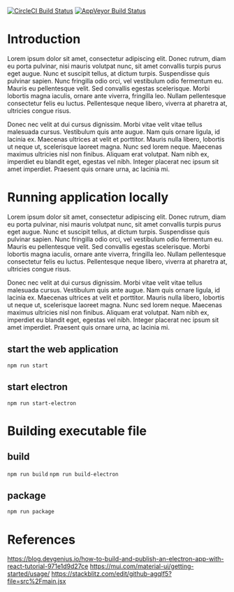 
[![CircleCI Build Status](https://circleci.com/gh/pandurx/password-manager.svg?style=shield)](https://circleci.com/gh/pandurx/password-manager)
[![AppVeyor Build Status](https://ci.appveyor.com/api/projects/status/github/pandurx/password-manager?branch=master&svg=true)](https://ci.appveyor.com/api/projects/status/github/pandurx/password-manager)

# Introduction
Lorem ipsum dolor sit amet, consectetur adipiscing elit. Donec rutrum, diam eu porta pulvinar, nisi mauris volutpat nunc, sit amet convallis turpis purus eget augue. Nunc et suscipit tellus, at dictum turpis. Suspendisse quis pulvinar sapien. Nunc fringilla odio orci, vel vestibulum odio fermentum eu. Mauris eu pellentesque velit. Sed convallis egestas scelerisque. Morbi lobortis magna iaculis, ornare ante viverra, fringilla leo. Nullam pellentesque consectetur felis eu luctus. Pellentesque neque libero, viverra at pharetra at, ultricies congue risus.

Donec nec velit at dui cursus dignissim. Morbi vitae velit vitae tellus malesuada cursus. Vestibulum quis ante augue. Nam quis ornare ligula, id lacinia ex. Maecenas ultrices at velit et porttitor. Mauris nulla libero, lobortis ut neque ut, scelerisque laoreet magna. Nunc sed lorem neque. Maecenas maximus ultricies nisl non finibus. Aliquam erat volutpat. Nam nibh ex, imperdiet eu blandit eget, egestas vel nibh. Integer placerat nec ipsum sit amet imperdiet. Praesent quis ornare urna, ac lacinia mi. 

# Running application locally
Lorem ipsum dolor sit amet, consectetur adipiscing elit. Donec rutrum, diam eu porta pulvinar, nisi mauris volutpat nunc, sit amet convallis turpis purus eget augue. Nunc et suscipit tellus, at dictum turpis. Suspendisse quis pulvinar sapien. Nunc fringilla odio orci, vel vestibulum odio fermentum eu. Mauris eu pellentesque velit. Sed convallis egestas scelerisque. Morbi lobortis magna iaculis, ornare ante viverra, fringilla leo. Nullam pellentesque consectetur felis eu luctus. Pellentesque neque libero, viverra at pharetra at, ultricies congue risus.

Donec nec velit at dui cursus dignissim. Morbi vitae velit vitae tellus malesuada cursus. Vestibulum quis ante augue. Nam quis ornare ligula, id lacinia ex. Maecenas ultrices at velit et porttitor. Mauris nulla libero, lobortis ut neque ut, scelerisque laoreet magna. Nunc sed lorem neque. Maecenas maximus ultricies nisl non finibus. Aliquam erat volutpat. Nam nibh ex, imperdiet eu blandit eget, egestas vel nibh. Integer placerat nec ipsum sit amet imperdiet. Praesent quis ornare urna, ac lacinia mi. 

## start the web application
`npm run start`

## start electron
`npm run start-electron`


# Building executable file

## build
`npm run build`
`npm run build-electron`

## package
`npm run package`

# References
https://blog.devgenius.io/how-to-build-and-publish-an-electron-app-with-react-tutorial-971e1d9d27ce
https://mui.com/material-ui/getting-started/usage/
https://stackblitz.com/edit/github-agqlf5?file=src%2Fmain.jsx
